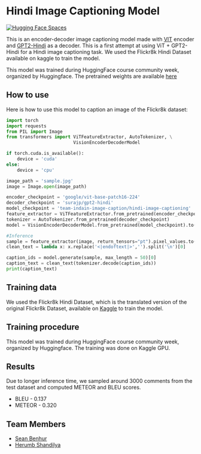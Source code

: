 # Hindi Image Captioning Model

[![Hugging Face Spaces](https://img.shields.io/badge/%F0%9F%A4%97%20Hugging%20Face-Spaces-blue)](https://huggingface.co/spaces/team-indain-image-caption/Hindi-image-captioning)

This is an encoder-decoder image captioning model made with [VIT](https://huggingface.co/google/vit-base-patch16-224-in21k) encoder and [GPT2-Hindi](https://huggingface.co/surajp/gpt2-hindi) as a decoder. This is a first attempt at using ViT + GPT2-Hindi for a Hindi image captioning task. We used the Flickr8k Hindi Dataset available on kaggle to train the model.

This model was trained during HuggingFace course community week, organized by Huggingface. The pretrained weights are available [here](https://huggingface.co/team-indain-image-caption/hindi-image-captioning)

## How to use

Here is how to use this model to caption an image of the Flickr8k dataset:
```python
import torch
import requests
from PIL import Image
from transformers import ViTFeatureExtractor, AutoTokenizer, \
                         VisionEncoderDecoderModel

if torch.cuda.is_available():
    device = 'cuda'
else:
    device = 'cpu'

image_path = 'sample.jpg'
image = Image.open(image_path)

encoder_checkpoint = 'google/vit-base-patch16-224'
decoder_checkpoint = 'surajp/gpt2-hindi'
model_checkpoint = 'team-indain-image-caption/hindi-image-captioning'
feature_extractor = ViTFeatureExtractor.from_pretrained(encoder_checkpoint)
tokenizer = AutoTokenizer.from_pretrained(decoder_checkpoint)
model = VisionEncoderDecoderModel.from_pretrained(model_checkpoint).to(device)

#Inference
sample = feature_extractor(image, return_tensors="pt").pixel_values.to(device)
clean_text = lambda x: x.replace('<|endoftext|>','').split('\n')[0]

caption_ids = model.generate(sample, max_length = 50)[0]
caption_text = clean_text(tokenizer.decode(caption_ids))
print(caption_text)
```

## Training data
We used the Flickr8k Hindi Dataset, which is the translated version of the original Flickr8k Dataset, available on [Kaggle](https://www.kaggle.com/bhushanpatilnew/hindi-caption) to train the model.

## Training procedure
This model was trained during HuggingFace course community week, organized by Huggingface. The training was done on Kaggle GPU.

## Results

Due to longer inference time, we sampled around 3000 comments from the test dataset and computed METEOR and BLEU scores.

- BLEU - 0.137
- METEOR - 0.320


## Team Members
- [Sean Benhur](https://www.linkedin.com/in/seanbenhur/)
- [Herumb Shandilya](https://www.linkedin.com/in/herumb-s-740163131/)
